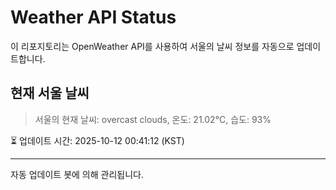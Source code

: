 
# Weather API Status

이 리포지토리는 OpenWeather API를 사용하여 서울의 날씨 정보를 자동으로 업데이트합니다.

## 현재 서울 날씨
> 서울의 현재 날씨: overcast clouds, 온도: 21.02°C, 습도: 93%

⏳ 업데이트 시간: 2025-10-12 00:41:12 (KST)

---
자동 업데이트 봇에 의해 관리됩니다.
